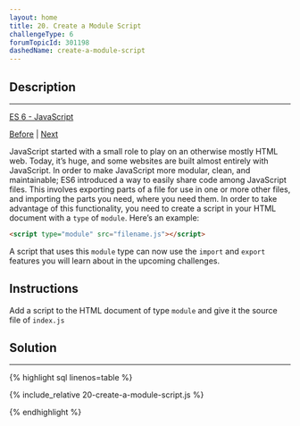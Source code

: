 ```yaml
---
layout: home 
title: 20. Create a Module Script
challengeType: 6
forumTopicId: 301198
dashedName: create-a-module-script
---
```


<div class="row">
<div class="columnStmt" markdown="1">

## Description
------

[ES 6 -  JavaScript](./README.md) 

[Before](./19-use-getters-and-setters-to-control-access-to-an-object.md)  | [Next](./21-use-export-to-share-a-code-block.md)

JavaScript started with a small role to play on an otherwise mostly HTML web. Today, it’s huge, and some websites are built almost entirely with JavaScript. In order to make JavaScript more modular, clean, and maintainable; ES6 introduced a way to easily share code among JavaScript files. This involves exporting parts of a file for use in one or more other files, and importing the parts you need, where you need them. In order to take advantage of this functionality, you need to create a script in your HTML document with a `type` of `module`. Here’s an example:

```html
<script type="module" src="filename.js"></script>
```

A script that uses this `module` type can now use the `import` and `export` features you will learn about in the upcoming challenges.

##  Instructions

Add a script to the HTML document of type `module` and give it the source file of `index.js`

</div>
<div class="columnSol" markdown="1">

## Solution
------

{% highlight sql linenos=table %}

{% include_relative 20-create-a-module-script.js %}

{% endhighlight %}

</div>
</div>


